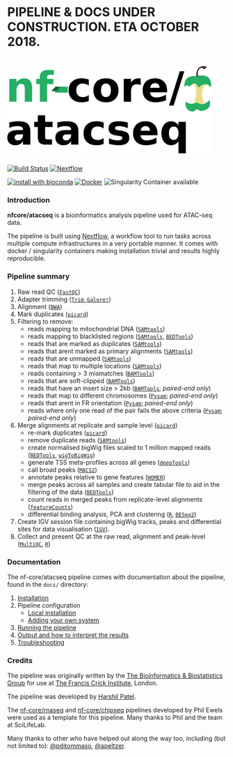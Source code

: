 # PIPELINE & DOCS UNDER CONSTRUCTION. ETA OCTOBER 2018.

# ![nfcore/atacseq](docs/images/nfcore-atacseq_logo.png)

[![Build Status](https://travis-ci.org/nf-core/atacseq.svg?branch=master)](https://travis-ci.org/nf-core/atacseq)
[![Nextflow](https://img.shields.io/badge/nextflow-%E2%89%A50.32.0-brightgreen.svg)](https://www.nextflow.io/)

[![install with bioconda](https://img.shields.io/badge/install%20with-bioconda-brightgreen.svg)](http://bioconda.github.io/)
[![Docker](https://img.shields.io/docker/automated/nfcore/atacseq.svg)](https://hub.docker.com/r/nfcore/atacseq)
![Singularity Container available](
https://img.shields.io/badge/singularity-available-7E4C74.svg)

### Introduction

**nfcore/atacseq** is a bioinformatics analysis pipeline used for ATAC-seq data.

The pipeline is built using [Nextflow](https://www.nextflow.io), a workflow tool to run tasks across multiple compute infrastructures in a very portable manner. It comes with docker / singularity containers making installation trivial and results highly reproducible.

### Pipeline summary

1. Raw read QC ([`FastQC`](https://www.bioinformatics.babraham.ac.uk/projects/fastqc/))
2. Adapter trimming ([`Trim Galore!`](https://www.bioinformatics.babraham.ac.uk/projects/trim_galore/))
3. Alignment ([`BWA`](https://sourceforge.net/projects/bio-bwa/files/))
4. Mark duplicates ([`picard`](https://broadinstitute.github.io/picard/))
5. Filtering to remove:
    * reads mapping to mitochondrial DNA ([`SAMtools`](https://sourceforge.net/projects/samtools/files/samtools/))
    * reads mapping to blacklisted regions ([`SAMtools`](https://sourceforge.net/projects/samtools/files/samtools/), [`BEDTools`](https://github.com/arq5x/bedtools2/))
    * reads that are marked as duplicates ([`SAMtools`](https://sourceforge.net/projects/samtools/files/samtools/))
    * reads that arent marked as primary alignments ([`SAMtools`](https://sourceforge.net/projects/samtools/files/samtools/))
    * reads that are unmapped ([`SAMtools`](https://sourceforge.net/projects/samtools/files/samtools/))
    * reads that map to multiple locations ([`SAMtools`](https://sourceforge.net/projects/samtools/files/samtools/))
    * reads containing > 3 mismatches ([`BAMTools`](https://github.com/pezmaster31/bamtools))
    * reads that are soft-clipped ([`BAMTools`](https://github.com/pezmaster31/bamtools))
    * reads that have an insert size > 2kb ([`BAMTools`](https://github.com/pezmaster31/bamtools); *paired-end only*)
    * reads that map to different chromosomes ([`Pysam`](http://pysam.readthedocs.io/en/latest/installation.html); *paired-end only*)
    * reads that arent in FR orientation ([`Pysam`](http://pysam.readthedocs.io/en/latest/installation.html); *paired-end only*)
    * reads where only one read of the pair fails the above criteria ([`Pysam`](http://pysam.readthedocs.io/en/latest/installation.html); *paired-end only*)
6. Merge alignments at replicate and sample level ([`picard`](https://broadinstitute.github.io/picard/))
    * re-mark duplicates ([`picard`](https://broadinstitute.github.io/picard/))
    * remove duplicate reads ([`SAMtools`](https://sourceforge.net/projects/samtools/files/samtools/))
    * create normalised bigWig files scaled to 1 million mapped reads ([`BEDTools`](https://github.com/arq5x/bedtools2/), [`wigToBigWig`](http://hgdownload.soe.ucsc.edu/admin/exe/))
    * generate TSS meta-profiles across all genes ([`deepTools`](https://deeptools.readthedocs.io/en/develop/))
    * call broad peaks ([`MACS2`](https://github.com/taoliu/MACS))
    * annotate peaks relative to gene features ([`HOMER`](http://homer.ucsd.edu/homer/download.html))
    * merge peaks across all samples and create tabular file to aid in the filtering of the data ([`BEDTools`](https://github.com/arq5x/bedtools2/))
    * count reads in merged peaks from replicate-level alignments ([`featureCounts`](http://bioinf.wehi.edu.au/featureCounts/))
    * differential binding analysis, PCA and clustering ([`R`](https://www.r-project.org/), [`DESeq2`](https://bioconductor.org/packages/release/bioc/html/DESeq2.html))
7. Create IGV session file containing bigWig tracks, peaks and differential sites for data visualisation ([`IGV`](https://software.broadinstitute.org/software/igv/)).
8. Collect and present QC at the raw read, alignment and peak-level ([`MultiQC`](http://multiqc.info/), [`R`](https://www.r-project.org/))

### Documentation
The nf-core/atacseq pipeline comes with documentation about the pipeline, found in the `docs/` directory:

1. [Installation](docs/installation.md)
2. Pipeline configuration
    * [Local installation](docs/configuration/local.md)
    * [Adding your own system](docs/configuration/adding_your_own.md)
3. [Running the pipeline](docs/usage.md)
4. [Output and how to interpret the results](docs/output.md)
5. [Troubleshooting](docs/troubleshooting.md)

### Credits

The pipeline was originally written by the [The Bioinformatics & Biostatistics Group](https://www.crick.ac.uk/research/science-technology-platforms/bioinformatics-and-biostatistics/) for use at [The Francis Crick Institute](https://www.crick.ac.uk/), London.

The pipeline was developed by [Harshil Patel](mailto:harshil.patel@crick.ac.uk).

The [nf-core/rnaseq](https://github.com/nf-core/rnaseq) and [nf-core/chipseq](https://github.com/nf-core/chipseq) pipelines developed by Phil Ewels were used as a template for this pipeline. Many thanks to Phil and the team at SciLifeLab.

Many thanks to other who have helped out along the way too, including (but not limited to):
[@pditommaso](https://github.com/pditommaso),
[@apeltzer](https://github.com/apeltzer).
